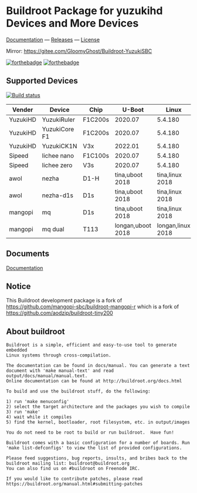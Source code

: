 # Buildroot Package for yuzukihd Devices and More Devices

[Documentation](https://yuzukihd.gloomyghost.com/Buildroot-YuzukiSBC/#/) &mdash;
[Releases](https://github.com/yuzukihd/Buildroot-YuzukiSBC/releases) &mdash;
[License](https://github.com/yuzukihd/Buildroot-YuzukiSBC/blob/master/LICENSE)

Mirror: https://gitee.com/GloomyGhost/Buildroot-YuzukiSBC 

[![forthebadge](https://forthebadge.com/images/badges/contains-cat-gifs.svg)](https://forthebadge.com)
[![forthebadge](https://forthebadge.com/images/badges/compatibility-betamax.svg)](https://forthebadge.com)

## Supported Devices

[![Build status](https://ci.appveyor.com/api/projects/status/qa7iq9ip0g3nh96c?svg=true)](https://ci.appveyor.com/project/GloomyGhost-MosquitoCoil/buildroot-yuzukisbc)

|  Vender  | Device      | Chip    | U-Boot  | Linux   | Defconfig |
| -------- | ----------- | ------- | ------- | ------- | --------- |
| YuzukiHD | YuzukiRuler | F1C200s | 2020.07 | 5.4.180 | yuzukihd_yuzukiruler_defconfig |
| YuzukiHD | YuzukiCore F1 | F1C200s | 2020.07 | 5.4.180 | yuzukihd_yuzukicore_f1_defconfig |
| YuzukiHD | YuzukiCK1N | V3x | 2022.01 | 5.4.180 | yuzukihd_yuzukick1n_defconfig |
| Sipeed   | lichee nano | F1C100s | 2020.07 | 5.4.180 | sipeed_lichee_nano_defconfig |
| Sipeed   | lichee zero | V3s | 2020.07 | 5.4.180 | sipeed_lichee_zero_defconfig |
| awol   | nezha | D1-H | tina,uboot 2018 | tina,linux 2018 | awol_nezha_defconfig |
| awol   | nezha-d1s | D1s | tina,uboot 2018 | tina,linux 2018 | awol_nezha_d1s_defconfig |
| mangopi   | mq | D1s | tina,uboot 2018 | tina,linux 2018 | mangopi_mq_defconfig |
| mangopi   | mq dual | T113 | longan,uboot 2018 | longan,linux 2018 | mangopi_mq_dual_defconfig |

## Documents

[Documentation](https://yuzukihd.gloomyghost.com/Buildroot-YuzukiSBC/#/)

## Notice

This Buildroot development package is a fork of https://github.com/mangopi-sbc/buildroot-mangopi-r which is a fork of https://github.com/aodzip/buildroot-tiny200

## About buildroot

```
Buildroot is a simple, efficient and easy-to-use tool to generate embedded
Linux systems through cross-compilation.

The documentation can be found in docs/manual. You can generate a text
document with 'make manual-text' and read output/docs/manual/manual.text.
Online documentation can be found at http://buildroot.org/docs.html

To build and use the buildroot stuff, do the following:

1) run 'make menuconfig'
2) select the target architecture and the packages you wish to compile
3) run 'make'
4) wait while it compiles
5) find the kernel, bootloader, root filesystem, etc. in output/images

You do not need to be root to build or run buildroot.  Have fun!

Buildroot comes with a basic configuration for a number of boards. Run
'make list-defconfigs' to view the list of provided configurations.

Please feed suggestions, bug reports, insults, and bribes back to the
buildroot mailing list: buildroot@buildroot.org
You can also find us on #buildroot on Freenode IRC.

If you would like to contribute patches, please read
https://buildroot.org/manual.html#submitting-patches
```


